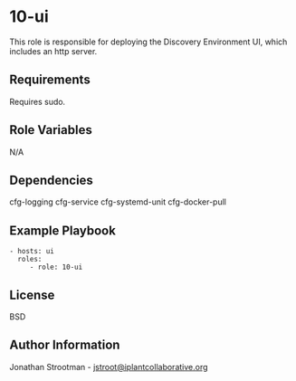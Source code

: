 10-ui
=====

This role is responsible for deploying the Discovery Environment UI, which includes an http server.


Requirements
------------

Requires sudo.

Role Variables
--------------
N/A


Dependencies
------------

cfg-logging
cfg-service
cfg-systemd-unit
cfg-docker-pull

Example Playbook
----------------

    - hosts: ui
      roles:
         - role: 10-ui

License
-------

BSD

Author Information
------------------

Jonathan Strootman - jstroot@iplantcollaborative.org


